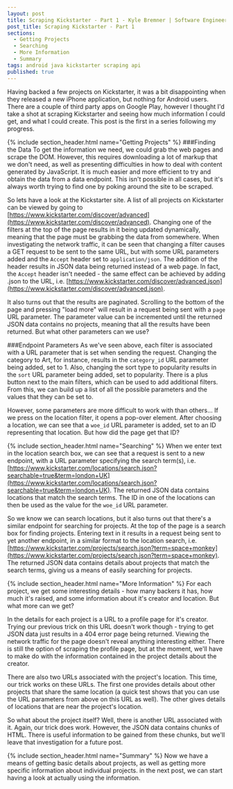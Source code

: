 ```yaml
---
layout: post
title: Scraping Kickstarter - Part 1 - Kyle Bremner | Software Engineer
post_title: Scraping Kickstarter - Part 1
sections: 
  - Getting Projects
  - Searching
  - More Information
  - Summary
tags: android java kickstarter scraping api
published: true
---
```


Having backed a few projects on Kickstarter, it was a bit disappointing when they released a new iPhone application, but nothing for Android users. There are a couple of third party apps on Google Play, however I thought I'd take a shot at scraping Kickstarter and seeing how much information I could get, and what I could create. This post is the first in a series following my progress.


{% include section_header.html name="Getting Projects" %}
###Finding the Data
To get the information we need, we could grab the web pages and scrape the DOM. However, this requires downloading a lot of markup that we don't need, as well as presenting difficulties in how to deal with content generated by JavaScript. It is much easier and more efficient to try and obtain the data from a data endpoint. This isn't possible in all cases, but it's always worth trying to find one by poking around the site to be scraped.

So lets have a look at the Kickstarter site. A list of all projects on Kickstarter can be viewed by going to [https://www.kickstarter.com/discover/advanced](https://www.kickstarter.com/discover/advanced). Changing one of the filters at the top of the page results in it being updated dynamically, meaning that the page must be grabbing the data from somewhere. When investigating the network traffic, it can be seen that changing a filter causes a GET request to be sent to the same URL, but with some URL parameters added and the `Accept` header set to `application/json`. The addition of the header results in JSON data being returned instead of a web page. In fact, the `Accept` header isn't needed - the same effect can be achieved by adding .json to the URL, i.e. [https://www.kickstarter.com/discover/advanced.json](https://www.kickstarter.com/discover/advanced.json).

It also turns out that the results are paginated. Scrolling to the bottom of the page and pressing "load more" will result in a request being sent with a `page` URL parameter. The parameter value can be incremented until the returned JSON data contains no projects, meaning that all the results have been returned. But what other parameters can we use?

###Endpoint Parameters
As we've seen above, each filter is associated with a URL parameter that is set when sending the request. Changing the category to Art, for instance, results in the `category_id` URL parameter being added, set to 1. Also, changing the sort type to popularity results in the `sort` URL parameter being added, set to popularity. There is a plus button next to the main filters, which can be used to add additional filters. From this, we can build up a list of all the possible parameters and the values that they can be set to.

However, some parameters are more difficult to work with than others... If we press on the location filter, it opens a pop-over element. After choosing a location, we can see that a `woe_id` URL parameter is added, set to an ID representing that location. But how did the page get that ID?


{% include section_header.html name="Searching" %}
When we enter text in the location search box, we can see that a request is sent to a new endpoint, with a URL parameter specifying the search term(s), i.e. [https://www.kickstarter.com/locations/search.json?searchable=true&term=london+UK](https://www.kickstarter.com/locations/search.json?searchable=true&term=london+UK). The returned JSON data contains locations that match the search terms. The ID in one of the locations can then be used as the value for the `woe_id` URL parameter.

So we know we can search locations, but it also turns out that there's a similar endpoint for searching for projects. At the top of the page is a search box for finding projects. Entering text in it results in a request being sent to yet another endpoint, in a similar format to the location search, i.e. [https://www.kickstarter.com/projects/search.json?term=space+monkey](https://www.kickstarter.com/projects/search.json?term=space+monkey). The returned JSON data contains details about projects that match the search terms, giving us a means of easily searching for projects.


{% include section_header.html name="More Information" %}
For each project, we get some interesting details - how many backers it has, how much it's raised, and some information about it's creator and location. But what more can we get?

In the details for each project is a URL to a profile page for it's creator. Trying our previous trick on this URL doesn't work though - trying to get JSON data just results in a 404 error page being returned. Viewing the network traffic for the page doesn't reveal anything interesting either. There is still the option of scraping the profile page, but at the moment, we'll have to make do with the information contained in the project details about the creator.

There are also two URLs associated with the project's location. This time, our trick works on these URLs. The first one provides details about other projects that share the same location (a quick test shows that you can use the URL parameters from above on this URL as well). The other gives details of locations that are near the project's location.

So what about the project itself? Well, there is another URL associated with it. Again, our trick does work. However, the JSON data contains chunks of HTML. There is useful information to be gained from these chunks, but we'll leave that investigation for a future post.

{% include section_header.html name="Summary" %}
Now we have a means of getting basic details about projects, as well as getting more specific information about individual projects. in the next post, we can start having a look at actually using the information.
